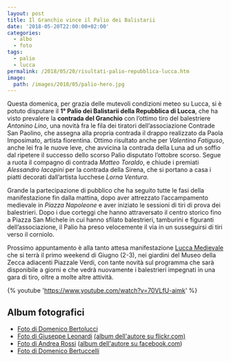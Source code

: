 ```yaml
---
layout: post
title: Il Granchio vince il Palio dei Balistarii
date: '2018-05-20T22:00:00+02:00'
categories:
  - albo
  - foto
tags:
  - palio
  - lucca
permalink: /2018/05/20/risultati-palio-repubblica-lucca.htm
image:
  path: /images/2018/05/palio-hero.jpg
---
```


Questa domenica, per grazia delle mutevoli condizioni meteo su Lucca, si è
potuto disputare il **1° Palio dei Balistarii della Repubblica di Lucca**, che
ha visto prevalere la **contrada del Granchio** con l’ottimo tiro del
balestriere *Antonino Lino*, una novità fra le fila dei tiratori
dell’associazione Contrade San Paolino, che assegna alla propria contrada il
drappo realizzato da Paola Imposimato, artista fiorentina. Ottimo risultato
anche per *Valentina Fatiguso*, anche lei fra le nuove leve, che avvicina la
contrada della Luna ad un soffio dal ripetere il successo dello scorso Palio
disputato l’ottobre scorso. Segue a ruota il compagno di contrada *Matteo
Toraldo*, e chiude i premiati *Alessandro Iacopini* per la contrada della
Sirena, che si portano a casa i piatti decorati dall’artista lucchese *Lorna
Ventura*.

<!-- more -->

Grande la partecipazione di pubblico che ha seguito tutte le fasi della
manifestazione fin dalla mattina, dopo aver attrezzato l’accampamento medievale
in *Piazza Napoleone* e aver iniziato le sessioni di tiri di prova dei
balestrieri. Dopo i due corteggi che hanno attraversato il centro storico fino a
Piazza San Michele in cui hanno sfilato balestrieri, tamburini e figuranti
dell’associazione, il Palio ha preso velocemente il via in un susseguirsi di
tiri verso il corniolo.

Prossimo appuntamento è alla tanto attesa manifestazione [Lucca
Medievale](http://luccamedievale.it) che si terrà il primo weekend di Giugno
(2-3), nei giardini del Museo della Zecca adiacenti Piazzale Verdi, con tante
novità sul programma che sarà disponibile a giorni e che vedrà nuovamente i
balestrieri impegnati in una gara di tiro, oltre a molte altre attività.

{% youtube 'https://www.youtube.com/watch?v=70VLfU-aimk' %}

## Album fotografici

* [Foto di Domenico Bertolucci](https://www.facebook.com/media/set/?set=ms.c.eJxVlUmOIEEIA380whiz~%3BP9jo~_xDt~_sacrGYhEIksEswd68w~%3B~%3BBLjnma~%3BSMVzOugk~_trnJHMvVb~_kbsV4vBLMqIAhJz0AUgn~_8gYQQrINlILJDyOMMgs~%3B4oD5H3qAeLCNQ2AHifzgG8XQ8Sua95X7XFyH~%3BE4FIGlkxaw3gVfp~_e9q4SkO1YkMjyOXu~%3Bl2Tse8eydeqZ5nBc5LDviBuwzAhAcy4UXR2FxsHtQ23QyUmjXZBzRMMcSQzQ~%3BZIUu~%3B4og2rNn5WEinZAYdyNVh6FrJGLomllgfO65HGzYa8mrNy7TMOKwZZ1ScbixXKX7KcpIF14JTp6mrffaQtK3QPGIfyXeZJVVKM1krc2rA0ydRe6nGbpm9nL8jfWSue5h716ub1yfmOseTjRy~%3Bc1PpvJ87i91HvwrxuWlZZ8BGemaaTB8B2cXDN~_mOQ1j~%3B9zg21y2ffWCDluuUYKTrmkO56OZEGdgZGe4MA0ixK02UnE8exuEfkbmmu2r6DRymvp0gdursOm8tVQhrZ58VwGePRMs1BphvBPucVgqrMepUvkFYGqm0l7LG8ZUrpMVi2G5GJyie0jkFcfceH1UufN8lpZdLVKaKneD3SjBNdMq0WrmlUreF5~_Hcg~%3BrVdi23XyOVns9lXXVspqLx7erRiqv~%3BP6wFKrx6VQ~%3BjVwzT~_MvqvaRsy4Uw9q2XMKb6FrvSrIuXMNQnWdXvfunDznW2bWh1Khb610TUKTnmqPC7hg7QgqvuaNP~%3Bqdm8ygc~%3BwOTDqfz.bps.a.10211883132649411.1073742751.1103863358&type=1)
* [Foto di Giuseppe Leonardi](https://photos.app.goo.gl/IgvBygygRb1Nq82x2)
  [(album dell'autore su flickr.com)](https://flic.kr/s/aHsmc7APiW)
* [Foto di Andrea Rossi](https://photos.app.goo.gl/FuCnWHxN4YwK74Bi2) ([album dell'autore su facebook.com](https://www.facebook.com/media/set/?set=ms.c.eJxVkcENAzAIAzeq4DAE9l~_syqMq~_UUn22DihmcPh4r7PB~%3B~%3BkcguYmqTusT~%3BhOPCTy~%3BNhFDH1qjwfnKmiZlF~_hiqPf24ITYRReTOOWEoeIhQxHZFE7lnjQs9O8tF5Ha1FcrdNFTY04J7H5ZGlk26lqsEXrZcPgbz9LpXrZ1sKai9T1HItmZGaFYLuUGSa~%3Brt5bb~%3BIrPxmC~%3BxIWVk.bps.a.10215892722222055.1073741884.1566200842&type=1))
* [Foto di Domenico Bertuccelli](https://photos.app.goo.gl/nRpEslIHpqCHpbA23)
